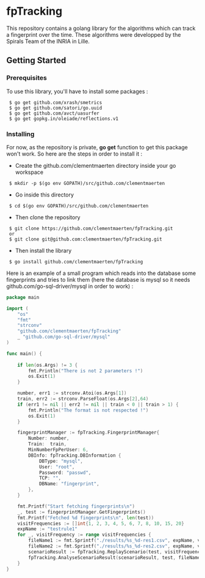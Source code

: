 # fpTracking

This repository contains a golang library for the algorithms which can track a fingerprint over the time. These algorithms were developped by the Spirals Team of the INRIA in Lille.

## Getting Started
### Prerequisites

To use this library, you'll have to install some packages :

```
 $ go get github.com/xrash/smetrics
 $ go get github.com/satori/go.uuid
 $ go get github.com/avct/uasurfer
 $ go get gopkg.in/oleiade/reflections.v1
```

### Installing

For now, as the repository is private, **go get** function to get this package won't work. So here are the steps in order to install it :

 * Create the github.com/clementmaerten directory inside your go workspace
```
 $ mkdir -p $(go env GOPATH)/src/github.com/clementmaerten
```

 * Go inside this directory
```
 $ cd $(go env GOPATH)/src/github.com/clementmaerten
```

 * Then clone the repository
```
 $ git clone https://github.com/clementmaerten/fpTracking.git
 or
 $ git clone git@github.com:clementmaerten/fpTracking.git
```

 * Then install the library
```
 $ go install github.com/clementmaerten/fpTracking
```

Here is an example of a small program which reads into the database some fingerprints and tries to link them (here the database is mysql so it needs github.com/go-sql-driver/mysql in order to work) :

```Go
package main

import (
	"os"
	"fmt"
	"strconv"
	"github.com/clementmaerten/fpTracking"
	_ "github.com/go-sql-driver/mysql"
)

func main() {
	
	if len(os.Args) != 3 {
		fmt.Println("There is not 2 parameters !")
		os.Exit(1)
	}

	number, err1 := strconv.Atoi(os.Args[1])
	train, err2 := strconv.ParseFloat(os.Args[2],64)
	if (err1 != nil || err2 != nil || train < 0 || train > 1) {
		fmt.Println("The format is not respected !")
		os.Exit(1)
	}

	fingerprintManager := fpTracking.FingerprintManager{
		Number: number,
		Train:  train,
		MinNumberFpPerUser: 6,
		DBInfo: fpTracking.DBInformation {
			DBType: "mysql",
			User: "root",
			Password: "passwd",
			TCP: "",
			DBName: "fingerprint",
		},
	}

	fmt.Printf("Start fetching fingerprints\n")
	_, test := fingerprintManager.GetFingerprints()
	fmt.Printf("Fetched %d fingerprints\n", len(test))
	visitFrequencies := []int{1, 2, 3, 4, 5, 6, 7, 8, 10, 15, 20}
	expName := "testrule1"
	for _, visitFrequency := range visitFrequencies {
		fileName1 := fmt.Sprintf("./results/%s_%d-res1.csv", expName, visitFrequency)
		fileName2 := fmt.Sprintf("./results/%s_%d-res2.csv", expName, visitFrequency)
		scenarioResult := fpTracking.ReplayScenario(test, visitFrequency, fpTracking.RuleBasedLinking)
		fpTracking.AnalyseScenarioResult(scenarioResult, test, fileName1, fileName2)
	}
}
```
